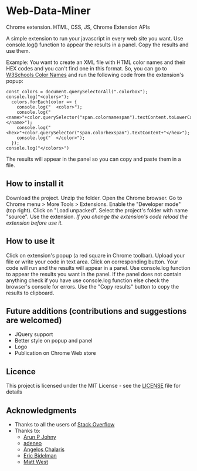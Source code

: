 # Web-Data-Miner

Chrome extension. HTML, CSS, JS, Chrome Extension APIs

A simple extension to run your javascript in every web site you want.
Use console.log() function to appear the results in a panel.
Copy the results and use them.

Example: You want to create an XML file with HTML color names and their HEX codes and you can't find one in this format. So, you can go to [W3Schools Color Names](https://www.w3schools.com/colors/colors_hex.asp) and run the following code from the extension's popup:
```
const colors = document.querySelectorAll(".colorbox");
console.log("<colors>");
  colors.forEach(color => {
    console.log("  <color>");
    console.log("     <name>"+color.querySelector("span.colornamespan").textContent.toLowerCase()+"</name>");
    console.log("     <hex>"+color.querySelector("span.colorhexspan").textContent+"</hex>");
    console.log("  </color>");
  });
console.log("</colors>")
```
The results will appear in the panel so you can copy and paste them in a file.

## How to install it
Download the project. Unzip the folder. Open the Chrome browser. Go to Chrome menu > More Tools > Extensions. Enable the "Developer mode" (top right). Click on "Load unpacked". Select the project's folder with name "source". Use the extension. 
*If you change the extension's code reload the extension before use it.*

## How to use it
Click on extension's popup (a red square in Chrome toolbar). Upload your file or write your code in text area. Click on corresponding button. Your code will run and the results will appear in a panel. Use console.log function to appear the results you want in the panel. 
If the panel does not contain anything check if you have use console.log function else check the browser's console for errors. Use the "Copy results" button to copy the results to clipboard.


## Future additions (contributions and suggestions are welcomed)
* JQuery support
* Better style on popup and panel
* Logo
* Publication on Chrome Web store

## Licence 
This project is licensed under the MIT License - see the [LICENSE](LICENSE) file for details

## Acknowledgments 
* Thanks to all the users of [Stack Overflow](https://www.stacoverflow.com)
* Thanks to:
  * [Arun P Johny](https://stackoverflow.com/questions/20256760/javascript-console-log-to-html)
  * [adeneo](https://stackoverflow.com/questions/24050738/javascript-how-to-dynamically-move-div-by-clicking-and-dragging)
  * [Angelos Chalaris](https://hackernoon.com/copying-text-to-clipboard-with-javascript-df4d4988697f)
  * [Eric Bidelman](https://www.html5rocks.com/en/tutorials/file/dndfiles/)
  * [Matt West](https://mattwest.design/reading-files-with-filereader/)



